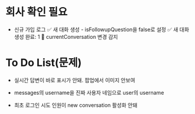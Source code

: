 # 회사 확인 필요
- 신규 가입 로그
 ✅ 새 대화 생성 - isFollowupQuestion을 false로 설정
 ✅ 새 대화 생성 완료: 1
 🔄 currentConversation 변경 감지





# To Do List(문제)
- 실시간 답변이 바로 표시가 안돼.
팝업에서 이미지 안보여

- messages의 username을 진짜 사용자 네임으로 user의 username

- 최초 로그인 시도 인원이 new conversation 활성화 안돼

